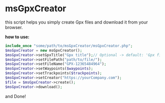 # msGpxCreator
this script helps you simply create Gpx files and download it from your browser.

**how to use:**
```php
include_once "some/path/to/msGpxCreator/msGpxCreator.php";
$msGpxCreator = new msGpxCreator();
$msGpxCreator->setGpxTitle("Gpx title");// Optional -> default: 'Gpx file' (highly recommended to be set)
$msGpxCreator->setFilePath("path/to/file/");
$msGpxCreator->setFileName("GPX-12365484964");
$msGpxCreator->setWaypoints($waypoints);
$msGpxCreator->setTrackpoints($trackpoints);
$msGpxCreator->setCreator("https://yourCompany.com");
$file = $msGpxCreator->create();
$msGpxCreator->download();
```
and Done!
